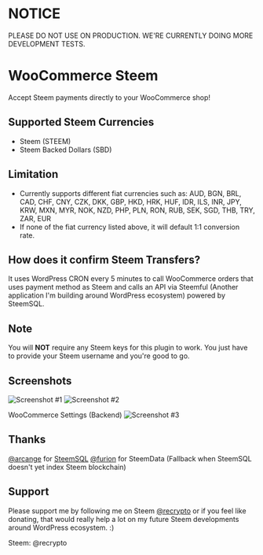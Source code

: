 # NOTICE
PLEASE DO NOT USE ON PRODUCTION. WE'RE CURRENTLY DOING MORE DEVELOPMENT TESTS.

# WooCommerce Steem
Accept Steem payments directly to your WooCommerce shop!

## Supported Steem Currencies
- Steem (STEEM)
- Steem Backed Dollars (SBD)

## Limitation
- Currently supports different fiat currencies such as: AUD, BGN, BRL, CAD, CHF, CNY, CZK, DKK, GBP, HKD, HRK, HUF, IDR, ILS, INR, JPY, KRW, MXN, MYR, NOK, NZD, PHP, PLN, RON, RUB, SEK, SGD, THB, TRY, ZAR, EUR
- If none of the fiat currency listed above, it will default 1:1 conversion rate.

## How does it confirm Steem Transfers?
It uses WordPress CRON every 5 minutes to call WooCommerce orders that uses payment method as Steem and calls an API via Steemful (Another application I'm building around WordPress ecosystem) powered by SteemSQL.

## Note
You will <strong>NOT</strong> require any Steem keys for this plugin to work. You just have to provide your Steem username and you're good to go.

## Screenshots

![Screenshot #1](https://steemitimages.com/0x0/https://imgoat.com/uploads/8f13708210/19682.png)
![Screenshot #2](https://steemitimages.com/0x0/https://imgoat.com/uploads/8f13708210/19684.png)

WooCommerce Settings (Backend)
![Screenshot #3](https://imgoat.com/uploads/8f13708210/19683.png)

## Thanks
[@arcange](https://steemit.com/@arcange) for [SteemSQL](https://steemsql.com)
[@furion](https://steemit.com/@furion) for SteemData (Fallback when SteemSQL doesn't yet index Steem blockchain)

## Support
Please support me by following me on Steem [@recrypto](https://steemit.com/@recrypto) or if you feel like donating, that would really help a lot on my future Steem developments around WordPress ecosystem. :)

Steem: @recrypto
